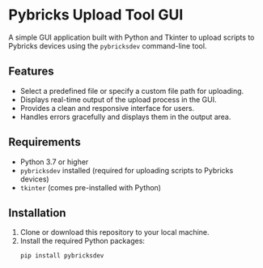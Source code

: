 # Pybricks Upload Tool GUI

A simple GUI application built with Python and Tkinter to upload scripts to Pybricks devices using the `pybricksdev` command-line tool.

## Features

- Select a predefined file or specify a custom file path for uploading.
- Displays real-time output of the upload process in the GUI.
- Provides a clean and responsive interface for users.
- Handles errors gracefully and displays them in the output area.

## Requirements

- Python 3.7 or higher
- `pybricksdev` installed (required for uploading scripts to Pybricks devices)
- `tkinter` (comes pre-installed with Python)

## Installation

1. Clone or download this repository to your local machine.
2. Install the required Python packages:
   ```bash
   pip install pybricksdev